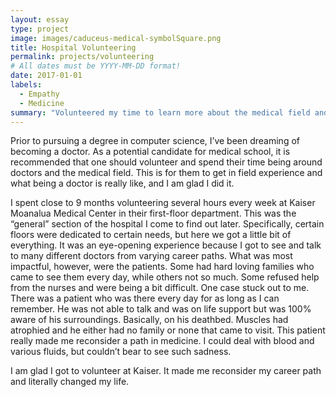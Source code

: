```yaml
---
layout: essay
type: project
image: images/caduceus-medical-symbolSquare.png
title: Hospital Volunteering
permalink: projects/volunteering
# All dates must be YYYY-MM-DD format!
date: 2017-01-01
labels:
  - Empathy
  - Medicine
summary: "Volunteered my time to learn more about the medical field and provide support to the staff and patients."
---
```




   Prior to pursuing a degree in computer science, I’ve been dreaming of becoming a doctor. As a potential candidate for medical school, it is recommended that one should volunteer and spend their time being around doctors and the medical field. This is for them to get in field experience and what being a doctor is really like, and I am glad I did it.

   I spent close to 9 months volunteering several hours every week at Kaiser Moanalua Medical Center in their first-floor department. This was the “general” section of the hospital I come to find out later. Specifically, certain floors were dedicated to certain needs, but here we got a little bit of everything. It was an eye-opening experience because I got to see and talk to many different doctors from varying career paths. What was most impactful, however, were the patients. Some had hard loving families who came to see them every day, while others not so much. Some refused help from the nurses and were being a bit difficult. One case stuck out to me. There was a patient who was there every day for as long as I can remember. He was not able to talk and was on life support but was 100% aware of his surroundings. Basically, on his deathbed. Muscles had atrophied and he either had no family or none that came to visit. This patient really made me reconsider a path in medicine. I could deal with blood and various fluids, but couldn’t bear to see such sadness. 
   
   I am glad I got to volunteer at Kaiser. It made me reconsider my career path and literally changed my life.










